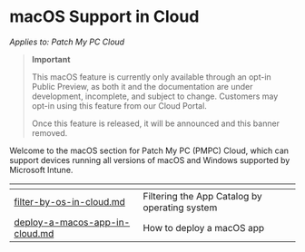 # macOS Support in Cloud

_Applies to: Patch My PC Cloud_

> **Important**
>
> This macOS feature is currently only available through an opt-in Public Preview, as both it and the documentation are under development, incomplete, and subject to change. Customers may opt-in using this feature from our Cloud Portal.
>
> Once this feature is released, it will be announced and this banner removed.

Welcome to the macOS section for Patch My PC (PMPC) Cloud, which can support devices running all versions of macOS and Windows supported by Microsoft Intune.

<table data-view="cards"><thead><tr><th data-type="content-ref"></th><th></th></tr></thead><tbody><tr><td><a href="filter-by-os-in-cloud.md">filter-by-os-in-cloud.md</a></td><td>Filtering the App Catalog by operating system</td></tr><tr><td><a href="deploy-a-macos-app-in-cloud.md">deploy-a-macos-app-in-cloud.md</a></td><td>How to deploy a macOS app</td></tr></tbody></table>